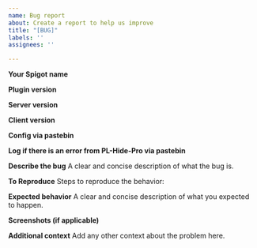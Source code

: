 ```yaml
---
name: Bug report
about: Create a report to help us improve
title: "[BUG]"
labels: ''
assignees: ''

---
```


**Your Spigot name**

**Plugin version**

**Server version**

**Client version**

**Config via pastebin**

**Log if there is an error from PL-Hide-Pro via pastebin**

**Describe the bug**
A clear and concise description of what the bug is.

**To Reproduce**
Steps to reproduce the behavior:

**Expected behavior**
A clear and concise description of what you expected to happen.

**Screenshots (if applicable)**

**Additional context**
Add any other context about the problem here.
